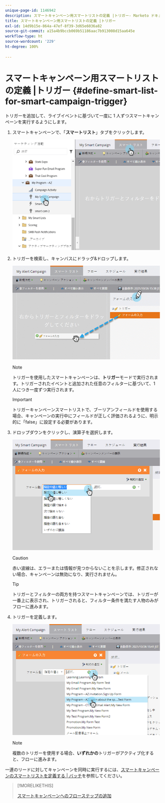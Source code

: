 ```yaml
---
unique-page-id: 1146942
description: スマートキャンペーン用スマートリストの定義 |トリガー- Marketo ドキュメント - 製品ドキュメント
title: スマートキャンペーン用スマートリストの定義 |トリガー
exl-id: 14d9b15e-864a-47ef-8f39-3d65e6036a82
source-git-commit: a15a4b9bccb069b51186aac7b913008d15aa645e
workflow-type: ht
source-wordcount: '229'
ht-degree: 100%

---
```


# スマートキャンペーン用スマートリストの定義 |トリガー {#define-smart-list-for-smart-campaign-trigger}

トリガーを追加して、ライブイベントに基づいて一度に 1 人ずつスマートキャンペーンを実行するようにします。

1. スマートキャンペーンで、「**スマートリスト**」タブをクリックします。

   ![](assets/image2014-9-19-16-3a22-3a55.png)

1. トリガーを検索し、キャンバスにドラッグ&amp;ドロップします。

   ![](assets/image2014-9-19-16-3a23-3a24.png)

   >[!NOTE]
   >
   >トリガーを使用したスマートキャンペーンは、**トリガー**&#x200B;モードで実行されます。トリガーされたイベントと追加された任意のフィルターに基づいて、1 人につき一度ずつ実行されます。

   >[!IMPORTANT]
   >
   >トリガーキャンペーンスマートリストで、ブーリアンフィールドを使用する場合、キャンペーンの実行中にフィールドが正しく評価されるように、明示的に「false」に設定する必要があります。

1. ドロップダウンをクリックし、演算子を選択します。

   ![](assets/image2014-9-19-16-3a23-3a29.png)

   >[!CAUTION]
   >
   >赤い波線は、エラーまたは情報が見つからないことを示します。修正されない場合、キャンペーンは無効になり、実行されません。

   >[!TIP]
   >
   >トリガーとフィルターの両方を持つスマートキャンペーンでは、トリガーが一番上に表示され、トリガーされると、フィルター条件を満たす人物のみがフローに進みます。

1. トリガーを定義します。

   ![](assets/image2014-9-19-16-3a24-3a36.png)

   >[!NOTE]
   >
   >複数のトリガーを使用する場合、**いずれかの**&#x200B;トリガーがアクティブ化すると、フローに進みます。

一連のリードに対してキャンペーンを同時に実行するには、[スマートキャンペーンのスマートリストを定義する | バッチ](/help/marketo/product-docs/core-marketo-concepts/smart-campaigns/creating-a-smart-campaign/define-smart-list-for-smart-campaign-batch.md)を参照してください。

>[!MORELIKETHIS]
>
>[スマートキャンペーンへのフローステップの追加](/help/marketo/product-docs/core-marketo-concepts/smart-campaigns/flow-actions/add-a-flow-step-to-a-smart-campaign.md)
